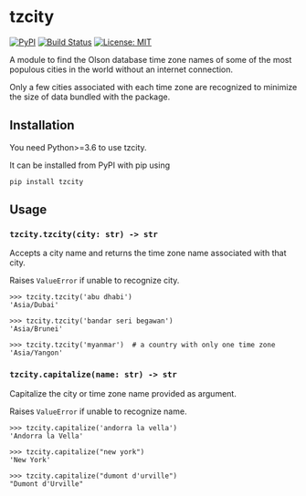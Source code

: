 # tzcity

<a href="https://pypi.org/ju-sh/tzcity"><img alt="PyPI" src="https://img.shields.io/pypi/v/tzcity"></a>
<a href="https://travis-ci.com/ju-sh/tzcity"><img alt="Build Status" src="https://api.travis-ci.com/ju-sh/tzcity.svg?branch=master"></a>
<a href="https://github.com/ju-sh/tzcity/blob/master/LICENSE"><img alt="License: MIT" src="https://img.shields.io/pypi/l/tzcity"></a>

A module to find the Olson database time zone names of some of the most populous cities in the world without an internet connection.

Only a few cities associated with each time zone are recognized to minimize the size of data bundled with the package.

<h2>Installation</h2>

You need Python>=3.6 to use tzcity.

It can be installed from PyPI with pip using

    pip install tzcity

<h2>Usage</h2>

### `tzcity.tzcity(city: str) -> str`

Accepts a city name and returns the time zone name associated with that city.

Raises `ValueError` if unable to recognize city.

    >>> tzcity.tzcity('abu dhabi')
    'Asia/Dubai'

    >>> tzcity.tzcity('bandar seri begawan')
    'Asia/Brunei'

    >>> tzcity.tzcity('myanmar')  # a country with only one time zone
    'Asia/Yangon'

### `tzcity.capitalize(name: str) -> str`

Capitalize the city or time zone name provided as argument.

Raises `ValueError` if unable to recognize name.

    >>> tzcity.capitalize('andorra la vella')
    'Andorra la Vella'

    >>> tzcity.capitalize("new york")
    'New York'

    >>> tzcity.capitalize("dumont d'urville")
    "Dumont d'Urville"
